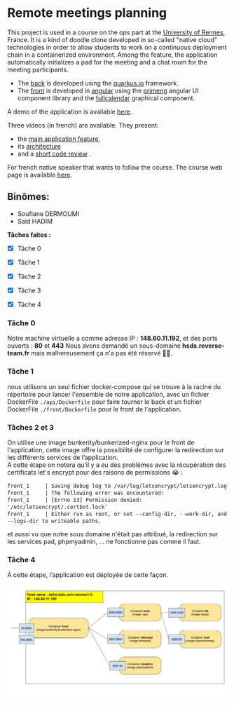 # Remote meetings planning

This project is used in a course on the *ops* part at the [University of Rennes](https://www.univ-rennes1.fr/), France. It is a kind of doodle clone developed in so-called "native cloud" technologies in order to allow students to work on a continuous deployment chain in a containerized environment. Among the feature, the application automatically initializes a pad for the meeting and a chat room for the meeting participants.

- The [back](https://github.com/barais/doodlestudent/tree/main/api) is developed using the [quarkus.io](https://quarkus.io/) framework. 
- The [front](https://github.com/barais/doodlestudent/tree/main/front) is developed in [angular](https://angular.io/) using the [primeng](https://www.primefaces.org/primeng/)  angular UI component library and the [fullcalendar](https://fullcalendar.io/) graphical component.

A demo of the application is available [here](https://doodle.diverse-team.fr/).

Three videos (in french) are available. They present:
- the [main application feature](https://drive.google.com/file/d/1GQbdgq2CHcddTlcoHqM5Zc8Dw5o_eeLg/preview), 
- its [architecture](https://drive.google.com/file/d/1l5UAsU5_q-oshwEW6edZ4UvQjN3-tzwi/preview) 
- and a [short code review](https://drive.google.com/file/d/1jxYNfJdtd4r_pDbOthra360ei8Z17tX_/preview) .

For french native speaker that wants to follow the course. The course web page is available [here](https://hackmd.diverse-team.fr/s/SJqu5DjSD).

## Binômes:

- Soufiane DERMOUMI
- Said HADIM

**Tâches faites :**

- [x] Tâche 0
- [x] Tâche 1
- [x] Tâche 2
- [x] Tâche 3
- [x] Tâche 4


### Tâche 0

Notre machine virtuelle a comme adresse IP : **148.60.11.192**, et des ports ouverts : **80** et **443**
Nous avons demandé un sous-domaine **hsds.reverse-team.fr** mais malhereusement ça n'a pas été réservé 🤷‍♂️.

### Tâche 1

nous utilisons un seul fichier docker-compose qui se trouve à la racine du répertoire pour lancer l'ensemble de notre application, avec un fichier DockerFile `./api/Dockerfile` pour faire tourner le back et un fichier DockerFile `./front/Dockerfile` pour le front de l'application.


### Tâches 2 et 3

On utilise une image bunkerity/bunkerized-nginx pour le front de l'application, cette image offre la possibilité de configurer la redirection sur les différents services de l’application.  
A cette étape on notera qu’il y a eu des problèmes avec la récupération des certificats let's encrypt pour des raisons de permissions 😭 :   
```
front_1     | Saving debug log to /var/log/letsencrypt/letsencrypt.log
front_1     | The following error was encountered:
front_1     | [Errno 13] Permission denied: '/etc/letsencrypt/.certbot.lock'
front_1     | Either run as root, or set --config-dir, --work-dir, and --logs-dir to writeable paths.
```
et aussi vu que notre sous domaine n'était pas attribué, la redirection sur les services pad, phpmyadmin, ... ne fonctionne pas comme il faut.

### Tâche 4

À cette étape, l’application est déployée de cette façon.

![](./diagramme.png)